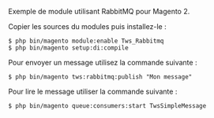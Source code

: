 Exemple de module utilisant RabbitMQ pour Magento 2.

Copier les sources du modules puis installez-le :

```
$ php bin/magento module:enable Tws_Rabbitmq
$ php bin/magento setup:di:compile
```

Pour envoyer un message utilisez la commande suivante :
```
$ php bin/magento tws:rabbitmq:publish "Mon message"
```

Pour lire le message utiliser la commande suivante :
```
$ php bin/magento queue:consumers:start TwsSimpleMessage
```
